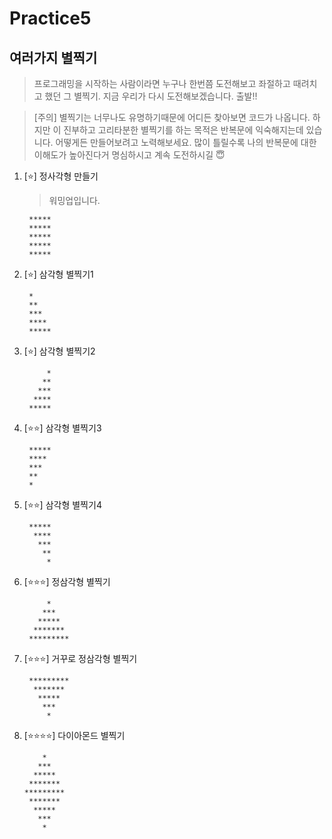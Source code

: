 # Practice5

## 여러가지 별찍기

> 프로그래밍을 시작하는 사람이라면 누구나 한번쯤 도전해보고 좌절하고 때려치고 했던 그 별찍기. 지금 우리가 다시 도전해보겠습니다. 출발!!

> [주의] 별찍기는 너무나도 유명하기때문에 어디든 찾아보면 코드가 나옵니다. 하지만 이 진부하고 고리타분한 별찍기를 하는 목적은 반복문에 익숙해지는데 있습니다. 어떻게든 만들어보려고 노력해보세요. 많이 틀릴수록 나의 반복문에 대한 이해도가 높아진다거 명심하시고 계속 도전하시길 😇

1. [⭐️] 정사각형 만들기

   > 워밍업입니다.

   ```
    *****
    *****
    *****
    *****
    *****
   ```

2. [⭐️] 삼각형 별찍기1

   ```
    *
    **
    ***
    ****
    *****
   ```

3. [⭐️] 삼각형 별찍기2

   ```
        *
       **
      ***
     ****
    *****
   ```

4. [⭐️⭐️] 삼각형 별찍기3

   ```
    *****
    ****
    ***
    **
    *
   ```

5. [⭐️⭐️] 삼각형 별찍기4

   ```
    *****
     ****
      ***
       **
        *
   ```

6. [⭐️⭐️⭐️] 정삼각형 별찍기

   ```
        *
       ***
      *****
     *******
    *********
   ```

7. [⭐️⭐️⭐️] 거꾸로 정삼각형 별찍기
   ```
    *********
     *******
      *****
       ***
        *
   ```
8. [⭐️⭐️⭐️⭐️] 다이아몬드 별찍기
   ```
       *
      ***
     *****
    *******
   *********
    *******
     *****
      ***
       *
   ```

